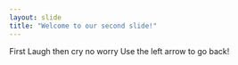 ```yaml
---
layout: slide
title: "Welcome to our second slide!"
---
```

First Laugh then cry no worry
Use the left arrow to go back!
